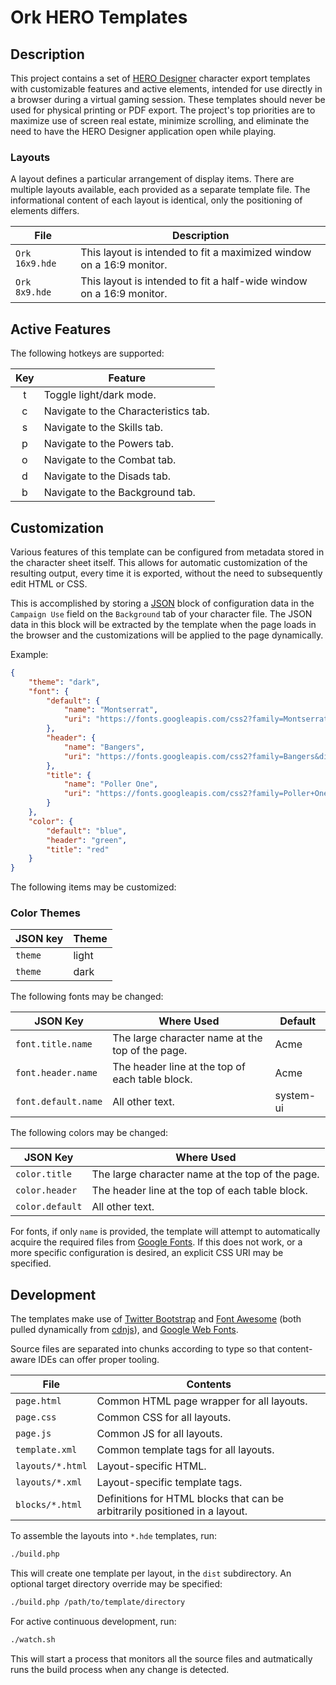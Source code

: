 # Ork HERO Templates

## Description

This project contains a set of [HERO Designer](https://www.herogames.com/store/product/1-hero-designer/) character export templates with customizable features and active elements, intended for use directly in a browser during a virtual gaming session. These templates should never be used for physical printing or PDF export. The project's top priorities are to maximize use of screen real estate, minimize scrolling, and eliminate the need to have the HERO Designer application open while playing.

### Layouts

A layout defines a particular arrangement of display items. There are multiple layouts available, each provided as a separate template file. The informational content of each layout is identical, only the positioning of elements differs.

|File|Description|
|-|-|
|`Ork 16x9.hde`|This layout is intended to fit a maximized window on a 16:9 monitor.|
|`Ork 8x9.hde`|This layout is intended to fit a half-wide window on a 16:9 monitor.|

## Active Features

The following hotkeys are supported:

|Key|Feature|
|:-:|-|
|t|Toggle light/dark mode.|
|c|Navigate to the Characteristics tab.|
|s|Navigate to the Skills tab.|
|p|Navigate to the Powers tab.|
|o|Navigate to the Combat tab.|
|d|Navigate to the Disads tab.|
|b|Navigate to the Background tab.|

## Customization

Various features of this template can be configured from metadata stored in the character sheet itself. This allows for automatic customization of the resulting output, every time it is exported, without the need to subsequently edit HTML or CSS.

This is accomplished by storing a [JSON](https://www.json.org/json-en.html) block of configuration data in the `Campaign Use` field on the `Background` tab of your character file. The JSON data in this block will be extracted by the template when the page loads in the browser and the customizations will be applied to the page dynamically.

Example:

```json
{
    "theme": "dark",
    "font": {
        "default": {
            "name": "Montserrat",
            "uri": "https://fonts.googleapis.com/css2?family=Montserrat&display=swap"
        },
        "header": {
            "name": "Bangers",
            "uri": "https://fonts.googleapis.com/css2?family=Bangers&display=swap"
        },
        "title": {
            "name": "Poller One",
            "uri": "https://fonts.googleapis.com/css2?family=Poller+One&display=swap"
        }
    },
    "color": {
        "default": "blue",
        "header": "green",
        "title": "red"
    }
}
```

The following items may be customized:

### Color Themes

|JSON key|Theme|
|-|-|
|`theme`|light|
|`theme`|dark|

The following fonts may be changed:

|JSON Key|Where Used|Default|
|-|-|-|
|`font.title.name`|The large character name at the top of the page.|Acme|
|`font.header.name`|The header line at the top of each table block.|Acme|
|`font.default.name`|All other text.|system-ui|

The following colors may be changed:

|JSON Key|Where Used|
|-|-|
|`color.title`|The large character name at the top of the page.|
|`color.header`|The header line at the top of each table block.|
|`color.default`|All other text.|

For fonts, if only `name` is provided, the template will attempt to automatically acquire the required files from [Google Fonts](https://fonts.google.com). If this does not work, or a more specific configuration is desired, an explicit CSS URI may be specified.

## Development

The templates make use of [Twitter Bootstrap](https://getbootstrap.com/) and [Font Awesome](fontawesome.com) (both pulled dynamically from [cdnjs](https://cdnjs.com/)), and [Google Web Fonts](https://fonts.google.com/).

Source files are separated into chunks according to type so that content-aware IDEs can offer proper tooling.

|File|Contents|
|-|-|
|`page.html`|Common HTML page wrapper for all layouts.|
|`page.css`|Common CSS for all layouts.|
|`page.js`|Common JS for all layouts.|
|`template.xml`|Common template tags for all layouts.|
|`layouts/*.html`|Layout-specific HTML.|
|`layouts/*.xml`|Layout-specific template tags.|
|`blocks/*.html`|Definitions for HTML blocks that can be arbitrarily positioned in a layout.|

 To assemble the layouts into `*.hde` templates, run:

```sh
./build.php
```

This will create one template per layout, in the `dist` subdirectory. An optional target directory override may be specified:

```sh
./build.php /path/to/template/directory
```

For active continuous development, run:

```sh
./watch.sh
```

This will start a process that monitors all the source files and autmatically runs the build process when any change is
detected.
